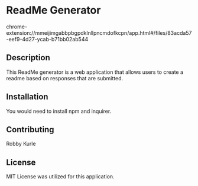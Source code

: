 # ReadMe Generator
chrome-extension://mmeijimgabbpbgpdklnllpncmdofkcpn/app.html#/files/83acda57-eef9-4d27-ycab-b71bb02ab544

## Description

This ReadMe generator is a web application that allows users to create a readme based on responses that are submitted.

## Installation

You would need to install npm and inquirer.

## Contributing
Robby Kurle

## License

MIT License was utilized for this application.

